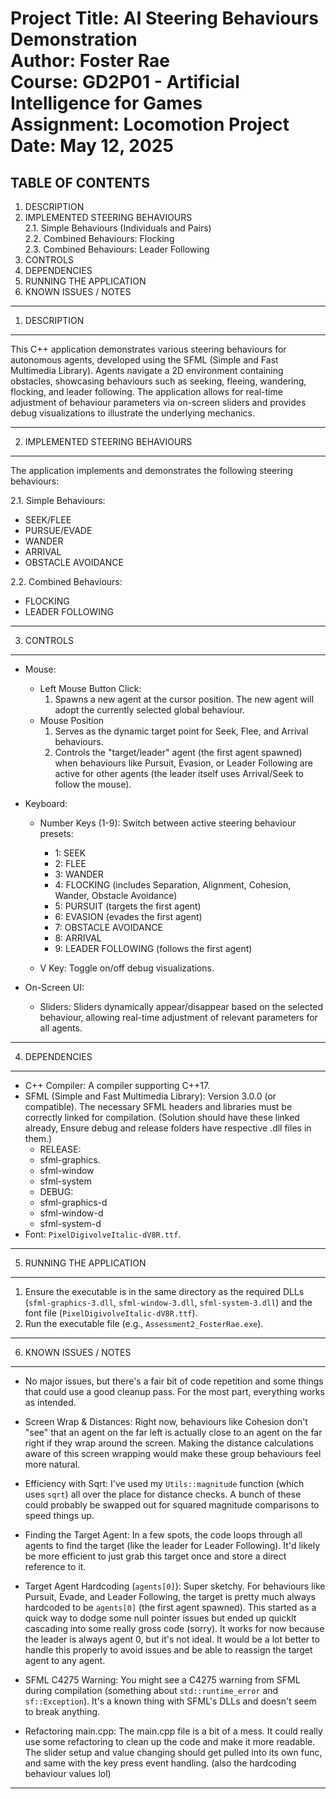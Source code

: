 Project Title: AI Steering Behaviours Demonstration  
Author:         Foster Rae  
Course:         GD2P01 - Artificial Intelligence for Games  
Assignment:     Locomotion Project  
Date:           May 12, 2025  
================================================================================

TABLE OF CONTENTS
-----------------
1.  DESCRIPTION
2.  IMPLEMENTED STEERING BEHAVIOURS  
    2.1. Simple Behaviours (Individuals and Pairs)  
    2.2. Combined Behaviours: Flocking  
    2.3. Combined Behaviours: Leader Following  
3.  CONTROLS
4.  DEPENDENCIES
5.  RUNNING THE APPLICATION
6.  KNOWN ISSUES / NOTES

-----------------
1. DESCRIPTION
-----------------
This C++ application demonstrates various steering behaviours for autonomous agents,
developed using the SFML (Simple and Fast Multimedia Library). Agents navigate a 2D
environment containing obstacles, showcasing behaviours such as seeking, fleeing,
wandering, flocking, and leader following. The application allows for real-time
adjustment of behaviour parameters via on-screen sliders and provides debug
visualizations to illustrate the underlying mechanics.

---------------------------------
2. IMPLEMENTED STEERING BEHAVIOURS
---------------------------------
The application implements and demonstrates the following steering behaviours:

2.1. Simple Behaviours:
- SEEK/FLEE
- PURSUE/EVADE
- WANDER
- ARRIVAL
- OBSTACLE AVOIDANCE

2.2. Combined Behaviours: 
- FLOCKING
- LEADER FOLLOWING

-----------------
3. CONTROLS
-----------------
- Mouse:
    - Left Mouse Button Click:
        1. Spawns a new agent at the cursor position. The new agent will adopt
           the currently selected global behaviour.
    - Mouse Position
        1. Serves as the dynamic target point for Seek, Flee, and Arrival
           behaviours.
        2. Controls the "target/leader" agent (the first agent spawned) when
           behaviours like Pursuit, Evasion, or Leader Following are active for
           other agents (the leader itself uses Arrival/Seek to follow the mouse).

- Keyboard:
    - Number Keys (1-9): Switch between active steering behaviour presets:
        - 1: SEEK
        - 2: FLEE
        - 3: WANDER
        - 4: FLOCKING (includes Separation, Alignment, Cohesion, Wander, Obstacle Avoidance)
        - 5: PURSUIT (targets the first agent)
        - 6: EVASION (evades the first agent)
        - 7: OBSTACLE AVOIDANCE
        - 8: ARRIVAL
        - 9: LEADER FOLLOWING (follows the first agent)

    - V Key: Toggle on/off debug visualizations.

- On-Screen UI:
    - Sliders: Sliders dynamically appear/disappear based on the selected
      behaviour, allowing real-time adjustment of relevant parameters for all agents.

-----------------
4. DEPENDENCIES
-----------------
- C++ Compiler: A compiler supporting C++17.
- SFML (Simple and Fast Multimedia Library): Version 3.0.0 (or compatible).
  The necessary SFML headers and libraries must be correctly linked for compilation.
  (Solution should have these linked already, Ensure debug and release folders have
  respective .dll files in them.)
  - RELEASE:
  - sfml-graphics.
  - sfml-window
  - sfml-system
  - DEBUG:
  - sfml-graphics-d
  - sfml-window-d
  - sfml-system-d
- Font: `PixelDigivolveItalic-dV8R.ttf`.

---------------------------
5. RUNNING THE APPLICATION
---------------------------
1. Ensure the executable is in the same directory as the required DLLs 
   (`sfml-graphics-3.dll`, `sfml-window-3.dll`, `sfml-system-3.dll`) and the 
   font file (`PixelDigivolveItalic-dV8R.ttf`).
2. Run the executable file (e.g., `Assessment2_FosterRae.exe`).

-------------------------
6. KNOWN ISSUES / NOTES
-------------------------

- No major issues, but there's a fair bit of code repetition and some things that 
  could use a good cleanup pass. For the most part, everything works as intended.

- Screen Wrap & Distances: Right now, behaviours like Cohesion don't "see" that an
  agent on the far left is actually close to an agent on the far right if they
  wrap around the screen. Making the distance calculations aware of this screen
  wrapping would make these group behaviours feel more natural.

- Efficiency with Sqrt: I've used my `Utils::magnitude` function (which uses `sqrt`)
  all over the place for distance checks. A bunch of these could probably be swapped
  out for squared magnitude comparisons to speed things up.

- Finding the Target Agent: In a few spots, the code loops through all agents to
  find the target (like the leader for Leader Following). It'd likely be more
  efficient to just grab this target once and store a direct reference to it.

- Target Agent Hardcoding (`agents[0]`): Super sketchy. For behaviours like Pursuit, 
  Evade, and Leader Following, the target is pretty much always hardcoded to be 
  `agents[0]` (the first agent spawned). This started as a quick way to dodge some 
  null pointer issues but ended up quicklt cascading into some really gross code (sorry). 
  It works for now because the leader is always agent 0, but it's not ideal. It would 
  be a lot better to handle this properly to avoid issues and be able to reassign the 
  target agent to any agent.

- SFML C4275 Warning: You might see a C4275 warning from SFML during compilation
  (something about `std::runtime_error` and `sf::Exception`). It's a known thing
  with SFML's DLLs and doesn't seem to break anything.

- Refactoring main.cpp: The main.cpp file is a bit of a mess. It could really use some
  refactoring to clean up the code and make it more readable. The slider setup and
  value changing should get pulled into its own func, and same with the key press event
  handling. (also the hardcoding behaviour values lol)

-------------------------
